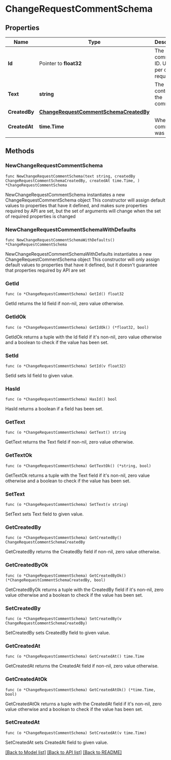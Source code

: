 # ChangeRequestCommentSchema

## Properties

Name | Type | Description | Notes
------------ | ------------- | ------------- | -------------
**Id** | Pointer to **float32** | The comment&#39;s ID. Unique per change request. | [optional] 
**Text** | **string** | The content of the comment. | 
**CreatedBy** | [**ChangeRequestCommentSchemaCreatedBy**](ChangeRequestCommentSchemaCreatedBy.md) |  | 
**CreatedAt** | **time.Time** | When the comment was made. | 

## Methods

### NewChangeRequestCommentSchema

`func NewChangeRequestCommentSchema(text string, createdBy ChangeRequestCommentSchemaCreatedBy, createdAt time.Time, ) *ChangeRequestCommentSchema`

NewChangeRequestCommentSchema instantiates a new ChangeRequestCommentSchema object
This constructor will assign default values to properties that have it defined,
and makes sure properties required by API are set, but the set of arguments
will change when the set of required properties is changed

### NewChangeRequestCommentSchemaWithDefaults

`func NewChangeRequestCommentSchemaWithDefaults() *ChangeRequestCommentSchema`

NewChangeRequestCommentSchemaWithDefaults instantiates a new ChangeRequestCommentSchema object
This constructor will only assign default values to properties that have it defined,
but it doesn't guarantee that properties required by API are set

### GetId

`func (o *ChangeRequestCommentSchema) GetId() float32`

GetId returns the Id field if non-nil, zero value otherwise.

### GetIdOk

`func (o *ChangeRequestCommentSchema) GetIdOk() (*float32, bool)`

GetIdOk returns a tuple with the Id field if it's non-nil, zero value otherwise
and a boolean to check if the value has been set.

### SetId

`func (o *ChangeRequestCommentSchema) SetId(v float32)`

SetId sets Id field to given value.

### HasId

`func (o *ChangeRequestCommentSchema) HasId() bool`

HasId returns a boolean if a field has been set.

### GetText

`func (o *ChangeRequestCommentSchema) GetText() string`

GetText returns the Text field if non-nil, zero value otherwise.

### GetTextOk

`func (o *ChangeRequestCommentSchema) GetTextOk() (*string, bool)`

GetTextOk returns a tuple with the Text field if it's non-nil, zero value otherwise
and a boolean to check if the value has been set.

### SetText

`func (o *ChangeRequestCommentSchema) SetText(v string)`

SetText sets Text field to given value.


### GetCreatedBy

`func (o *ChangeRequestCommentSchema) GetCreatedBy() ChangeRequestCommentSchemaCreatedBy`

GetCreatedBy returns the CreatedBy field if non-nil, zero value otherwise.

### GetCreatedByOk

`func (o *ChangeRequestCommentSchema) GetCreatedByOk() (*ChangeRequestCommentSchemaCreatedBy, bool)`

GetCreatedByOk returns a tuple with the CreatedBy field if it's non-nil, zero value otherwise
and a boolean to check if the value has been set.

### SetCreatedBy

`func (o *ChangeRequestCommentSchema) SetCreatedBy(v ChangeRequestCommentSchemaCreatedBy)`

SetCreatedBy sets CreatedBy field to given value.


### GetCreatedAt

`func (o *ChangeRequestCommentSchema) GetCreatedAt() time.Time`

GetCreatedAt returns the CreatedAt field if non-nil, zero value otherwise.

### GetCreatedAtOk

`func (o *ChangeRequestCommentSchema) GetCreatedAtOk() (*time.Time, bool)`

GetCreatedAtOk returns a tuple with the CreatedAt field if it's non-nil, zero value otherwise
and a boolean to check if the value has been set.

### SetCreatedAt

`func (o *ChangeRequestCommentSchema) SetCreatedAt(v time.Time)`

SetCreatedAt sets CreatedAt field to given value.



[[Back to Model list]](../README.md#documentation-for-models) [[Back to API list]](../README.md#documentation-for-api-endpoints) [[Back to README]](../README.md)


